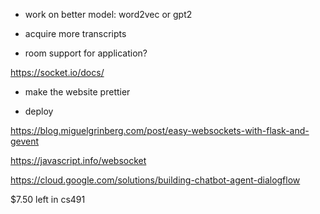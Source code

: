 - work on better model: word2vec or gpt2

- acquire more transcripts

- room support for application?

https://socket.io/docs/

- make the website prettier

- deploy

https://blog.miguelgrinberg.com/post/easy-websockets-with-flask-and-gevent

https://javascript.info/websocket

https://cloud.google.com/solutions/building-chatbot-agent-dialogflow

$7.50 left in cs491
